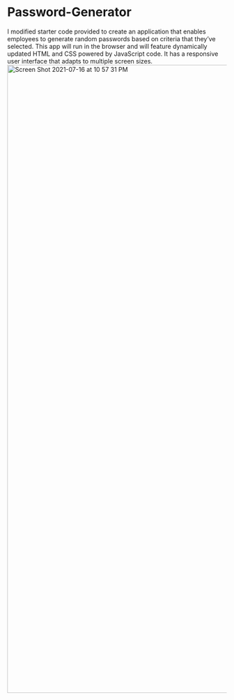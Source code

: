 # Password-Generator

I modified starter code provided to create an application that enables employees to generate random passwords based on criteria that they’ve selected. This app will run in the browser and will feature dynamically updated HTML and CSS powered by JavaScript code. It has a responsive user interface that adapts to multiple screen sizes.
<img width="1440" alt="Screen Shot 2021-07-16 at 10 57 31 PM" src="https://user-images.githubusercontent.com/85590236/126023286-7aab454d-92ae-4f96-8087-c6b0df5ee56d.png">
